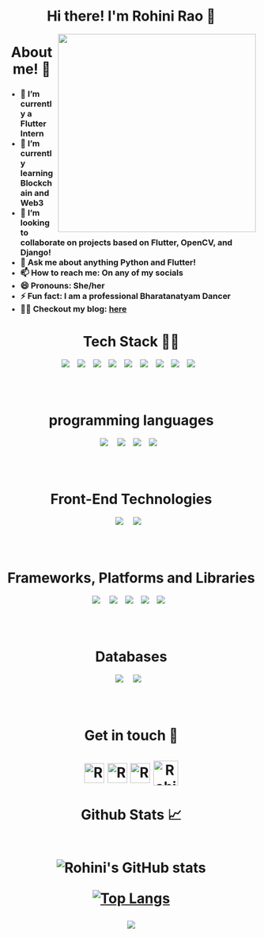<h1 align="center">Hi there! I'm Rohini Rao 👋 </h1>

<img class="fit-picture" align="right"
     width="400" height="400"
     src="https://i.imgur.com/iigzIrT.png">
<h1 align="center">About me! 🚀</h1>

<!--
Here are some ideas to get you started:
-->

<h3>
  
- 🔭 I’m currently a Flutter Intern
- 🌱 I’m currently learning Blockchain and Web3
- 👯 I’m looking to collaborate on projects based on Flutter, OpenCV, and Django!
- 💬 Ask me about anything Python and Flutter!  
- 📫 How to reach me: On any of my socials
- 😄 Pronouns: She/her
- ⚡ Fun fact: I am a professional Bharatanatyam Dancer
- ✍🏼 Checkout my blog: [here](https://rohinirg.hashnode.dev/)
</h3>


<h1 align="center">Tech Stack 👩‍💻</h1>
<p align="center">
  <img src="https://img.shields.io/badge/django-092E20.svg?&style=for-the-badge&logo=django&logoColor=white" />&nbsp;&nbsp;&nbsp;
  <img src="https://img.shields.io/badge/python-FFD43B.svg?&style=for-the-badge&logo=python&logoColor=white" />&nbsp;&nbsp;&nbsp;
  <img src="https://img.shields.io/badge/flutter-45B6FE.svg?&style=for-the-badge&logo=flutter&logoColor=white" />&nbsp;&nbsp;&nbsp;
  <img src="https://img.shields.io/badge/jinja-FFFFFF.svg?&style=for-the-badge&logo=jinja&logoColor=black" />&nbsp;&nbsp;&nbsp;
  <img src="https://img.shields.io/badge/bootstrap-563d7c.svg?&style=for-the-badge&logo=bootstrap&logoColor=white" />&nbsp;&nbsp;&nbsp;
  <img src="https://img.shields.io/badge/Sqlite-20639B.svg?&style=for-the-badge&logo=sqlite&logoColor=white" />&nbsp;&nbsp;&nbsp;
 <img src="https://img.shields.io/badge/gmail-D14836.svg?&style=for-the-badge&logo=gmail&logoColor=white" />&nbsp;&nbsp;&nbsp;
  <img src="https://img.shields.io/badge/flask-FFFFFF.svg?&style=for-the-badge&logo=flask&logoColor=black" />&nbsp;&nbsp;&nbsp;
  <img src="https://img.shields.io/badge/javascript-FFD43B.svg?&style=for-the-badge&logo=javascript&logoColor=black" />&nbsp;&nbsp;&nbsp;
</p>
<br />

<br>
<h1 align="center">programming languages</h1>
<p align="center">
 <img src="https://img.shields.io/badge/c-%2300599C.svg?style=for-the-badge&logo=c&logoColor=white" /> &nbsp;&nbsp;&nbsp;
 <img src="https://img.shields.io/badge/c++-%2300599C.svg?style=for-the-badge&logo=c%2B%2B&logoColor=white" />&nbsp;&nbsp;&nbsp;
 <img src="https://img.shields.io/badge/javascript-%23323330.svg?style=for-the-badge&logo=javascript&logoColor=%23F7DF1E" />&nbsp;&nbsp;&nbsp;
 <img src="https://img.shields.io/badge/python-3670A0?style=for-the-badge&logo=python&logoColor=ffdd54" />&nbsp;&nbsp;&nbsp;
</p>
<br />

<br>
<h1 align="center">Front-End Technologies</h1>
<p align="center">
 <img src="https://img.shields.io/badge/html5-%23E34F26.svg?style=for-the-badge&logo=html5&logoColor=white" /> &nbsp;&nbsp;&nbsp;
 <img src="https://img.shields.io/badge/css3-%231572B6.svg?style=for-the-badge&logo=css3&logoColor=white" />&nbsp;&nbsp;&nbsp;
</p>
<br />

<br>
<h1 align="center">Frameworks, Platforms and Libraries</h1>
<p align="center">
 <img src="https://img.shields.io/badge/express.js-%23404d59.svg?style=for-the-badge&logo=express&logoColor=%2361DAFB " /> &nbsp;&nbsp;&nbsp;
 <img src="https://img.shields.io/badge/jquery-%230769AD.svg?style=for-the-badge&logo=jquery&logoColor=white " />&nbsp;&nbsp;&nbsp;
 <img src="https://img.shields.io/badge/NPM-%23000000.svg?style=for-the-badge&logo=npm&logoColor=white" />&nbsp;&nbsp;&nbsp;
 <img src="https://img.shields.io/badge/node.js-6DA55F?style=for-the-badge&logo=node.js&logoColor=white " />&nbsp;&nbsp;&nbsp;
 <img src=" https://img.shields.io/badge/react-%2320232a.svg?style=for-the-badge&logo=react&logoColor=%2361DAFB" />&nbsp;&nbsp;&nbsp;
</p>
<br />

<br>
<h1 align="center">Databases</h1>
<p align="center">
 <img src="https://img.shields.io/badge/MongoDB-%234ea94b.svg?style=for-the-badge&logo=mongodb&logoColor=white " /> &nbsp;&nbsp;&nbsp;
 <img src="https://img.shields.io/badge/mysql-%2300f.svg?style=for-the-badge&logo=mysql&logoColor=white " />&nbsp;&nbsp;&nbsp;
</p>
<br />

<br>


<h1 align="center">Get in touch 🤝
<br />
<br>

<img align="center" alt="RohiniRG | Linkedln" width="40px" src="https://cdn2.iconfinder.com/data/icons/social-media-2285/512/1_Linkedin_unofficial_colored_svg-512.png" />
<img align="center" alt="RohiniRG | Twitter" width="40px" src="https://cdn2.iconfinder.com/data/icons/social-media-2285/512/1_Twitter_colored_svg-512.png" />
<img align="center" alt="RohiniRG | Instagram" width="40px" src="https://cdn2.iconfinder.com/data/icons/social-media-2285/512/1_Instagram_colored_svg_1-512.png" />
<img align="center" alt="RohiniRG | Gmail" width="50px" src="https://cdn4.iconfinder.com/data/icons/logos-brands-in-colors/48/google-gmail-512.png"/>
</h1>

<h1 align="center">Github Stats 📈
<br />
<br>     
     
     
![Rohini's GitHub stats](https://github-readme-stats.vercel.app/api?username=kamlesh5813&show_icons=true&theme=dark)      
     
[![Top Langs](https://github-readme-stats.vercel.app/api/top-langs/?username=kamlesh5813&layout=compact&theme=dark)](https://github.com/RohiniRG/github-readme-stats)

<p align="center">
   <img src="https://komarev.com/ghpvc/?username=kamlesh5813&label=PROFILE+VIEWS&style=flat-square&color=blue")
</p>  
     

[linkedin]: https://www.linkedin.com/in/kamlesh-vetal-8697901b2/
[twitter]: 
[instagram]: 
[gmail]: kamlesh_vetal@yahoo.com

<br /> 

